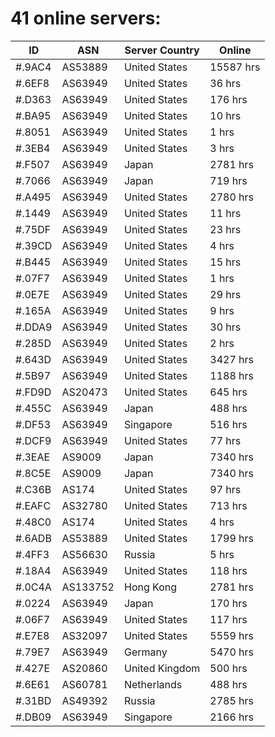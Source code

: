# 41 online servers:

| ID | ASN | Server Country | Online |
| ------ | ------ | ------ | ------ |
| #.9AC4 | AS53889 | United States | 15587 hrs |
| #.6EF8 | AS63949 | United States | 36 hrs |
| #.D363 | AS63949 | United States | 176 hrs |
| #.BA95 | AS63949 | United States | 10 hrs |
| #.8051 | AS63949 | United States | 1 hrs |
| #.3EB4 | AS63949 | United States | 3 hrs |
| #.F507 | AS63949 | Japan | 2781 hrs |
| #.7066 | AS63949 | Japan | 719 hrs |
| #.A495 | AS63949 | United States | 2780 hrs |
| #.1449 | AS63949 | United States | 11 hrs |
| #.75DF | AS63949 | United States | 23 hrs |
| #.39CD | AS63949 | United States | 4 hrs |
| #.B445 | AS63949 | United States | 15 hrs |
| #.07F7 | AS63949 | United States | 1 hrs |
| #.0E7E | AS63949 | United States | 29 hrs |
| #.165A | AS63949 | United States | 9 hrs |
| #.DDA9 | AS63949 | United States | 30 hrs |
| #.285D | AS63949 | United States | 2 hrs |
| #.643D | AS63949 | United States | 3427 hrs |
| #.5B97 | AS63949 | United States | 1188 hrs |
| #.FD9D | AS20473 | United States | 645 hrs |
| #.455C | AS63949 | Japan | 488 hrs |
| #.DF53 | AS63949 | Singapore | 516 hrs |
| #.DCF9 | AS63949 | United States | 77 hrs |
| #.3EAE | AS9009 | Japan | 7340 hrs |
| #.8C5E | AS9009 | Japan | 7340 hrs |
| #.C36B | AS174 | United States | 97 hrs |
| #.EAFC | AS32780 | United States | 713 hrs |
| #.48C0 | AS174 | United States | 4 hrs |
| #.6ADB | AS53889 | United States | 1799 hrs |
| #.4FF3 | AS56630 | Russia | 5 hrs |
| #.18A4 | AS63949 | United States | 118 hrs |
| #.0C4A | AS133752 | Hong Kong | 2781 hrs |
| #.0224 | AS63949 | Japan | 170 hrs |
| #.06F7 | AS63949 | United States | 117 hrs |
| #.E7E8 | AS32097 | United States | 5559 hrs |
| #.79E7 | AS63949 | Germany | 5470 hrs |
| #.427E | AS20860 | United Kingdom | 500 hrs |
| #.6E61 | AS60781 | Netherlands | 488 hrs |
| #.31BD | AS49392 | Russia | 2785 hrs |
| #.DB09 | AS63949 | Singapore | 2166 hrs |

